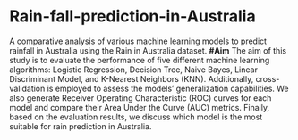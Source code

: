 # Rain-fall-prediction-in-Australia
A comparative analysis of various machine learning models to predict rainfall in Australia using the Rain in Australia dataset.
**#Aim**
The aim of this study is to evaluate the performance of five different machine learning algorithms: Logistic Regression, Decision Tree, Naive Bayes, Linear Discriminant Model, and K-Nearest Neighbors (KNN).
Additionally, cross-validation is employed to assess the models’ generalization capabilities. We also generate Receiver Operating Characteristic (ROC) curves for each model and compare their Area Under the Curve (AUC) metrics. Finally, based on the evaluation results, we discuss which model is the most suitable for rain prediction in Australia.
